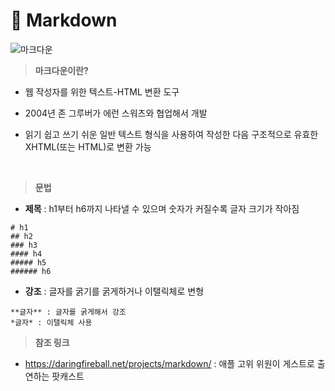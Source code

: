 # 📄 Markdown 

![마크다운](https://user-images.githubusercontent.com/105197496/195502041-a5b83054-98af-4c83-8214-b7b62fb79c6a.png)

> **마크다운이란?**

- 웹 작성자를 위한 텍스트-HTML 변환 도구 

- 2004년 존 그루버가 에런 스워츠와 협업해서 개발

- 읽기 쉽고 쓰기 쉬운 일반 텍스트 형식을 사용하여 작성한 다음 구조적으로 유효한 XHTML(또는 HTML)로 변환 가능 
<br>

> **문법**

- **제목** : h1부터 h6까지 나타낼 수 있으며 숫자가 커질수록 글자 크기가 작아짐  

>
    # h1
    ## h2
    ### h3 
    #### h4
    ##### h5
    ###### h6


- **강조** : 글자를 굵기를 굵게하거나 이탤릭체로 변형

>
    **글자** : 글자를 굵게해서 강조
    *글자* : 이탤릭체 사용
    

> **참조 링크**

- https://daringfireball.net/projects/markdown/ : 애플 고위 위원이 게스트로 출연하는 팟캐스트
